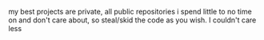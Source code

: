 my best projects are private, all public repositories i spend little to no time on
and don't care about, so steal/skid the code as you wish. I couldn't care less
